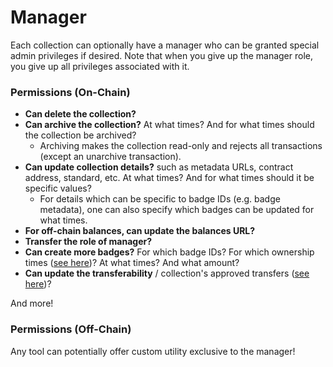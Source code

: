 # Manager

Each collection can optionally have a manager who can be granted special admin privileges if desired. Note that when you give up the manager role, you give up all privileges associated with it.

### Permissions (On-Chain)

* **Can delete the collection?**
* **Can archive the collection?** At what times? And for what times should the collection be archived?
  * Archiving makes the collection read-only and rejects all transactions (except an unarchive transaction).
* **Can update collection details?** such as metadata URLs, contract address, standard, etc. At what times? And for what times should it be specific values?
  * For details which can be specific to badge IDs (e.g. badge metadata), one can also specify which badges can be updated for what times.
* **For off-chain balances, can update the balances URL?**
* **Transfer the role of manager?**
* **Can create more badges?** For which badge IDs? For which ownership times ([see here](time-dependent-ownership.md))? At what times? And what amount?
* **Can update the transferability** / collection's approved transfers ([see here](transferability.md))?

And more!

### Permissions (Off-Chain)

Any tool can potentially offer custom utility exclusive to the manager!&#x20;
